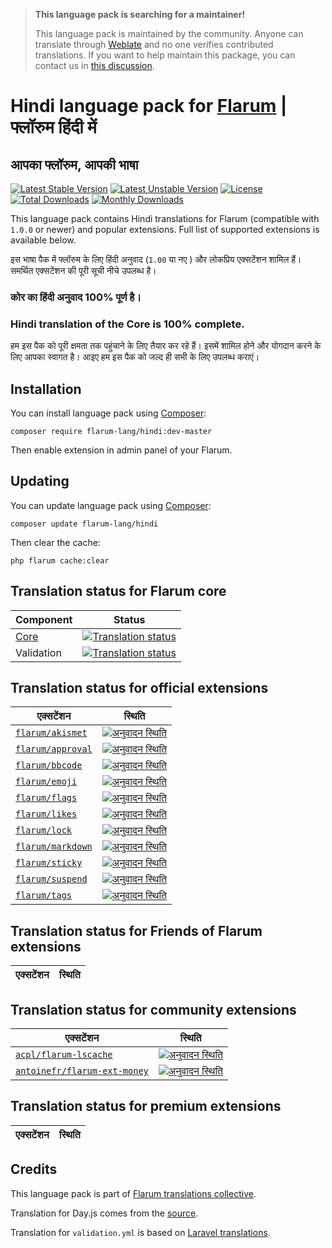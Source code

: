 > **This language pack is searching for a maintainer!**
>
> This language pack is maintained by the community. Anyone can translate through [Weblate](https://weblate.rob006.net/languages/hi/flarum/) and no one verifies contributed translations. If you want to help maintain this package, you can contact us in [this discussion](https://discuss.flarum.org/d/27519-the-flarum-language-project).


# Hindi language pack for [Flarum](https://flarum.org/) | फ्लॉरुम हिंदी में 

## आपका फ्लॉरुम, आपकी भाषा


[![Latest Stable Version](https://img.shields.io/packagist/v/flarum-lang/hindi?color=success&label=stable)](https://packagist.org/packages/flarum-lang/hindi) 
[![Latest Unstable Version](https://img.shields.io/packagist/v/flarum-lang/hindi?include_prereleases&label=unstable)](https://packagist.org/packages/flarum-lang/hindi) 
[![License](https://img.shields.io/packagist/l/flarum-lang/hindi)](https://packagist.org/packages/flarum-lang/hindi) 
[![Total Downloads](https://img.shields.io/packagist/dt/flarum-lang/hindi)](https://packagist.org/packages/flarum-lang/hindi/stats) 
[![Monthly Downloads](https://img.shields.io/packagist/dm/flarum-lang/hindi)](https://packagist.org/packages/flarum-lang/hindi/stats) 

This language pack contains Hindi translations for Flarum (compatible with `1.0.0` or newer) and popular extensions. Full list of supported extensions is available below.

इस भाषा पैक में फ्लॉरुम के लिए हिंदी अनुवाद (`1.00` या नए ) और लोकप्रिय एक्सटेंशन शामिल हैं। समर्थित एक्सटेंशन की पूरी सूची नीचे उपलब्ध है।

### कोर का हिंदी अनुवाद 100% पूर्ण है। 

### Hindi translation of the Core is 100% complete.

हम इस पैक को पूरी क्षमता तक पहुंचाने के लिए तैयार कर रहे हैं। इसमें शामिल होने और योगदान करने के लिए आपका स्वागत है। आइए हम इस पैक को जल्द ही सभी के लिए उपलब्ध कराएं।

## Installation

You can install language pack using [Composer](https://getcomposer.org/):

```console
composer require flarum-lang/hindi:dev-master
```

Then enable extension in admin panel of your Flarum.


## Updating

You can update language pack using [Composer](https://getcomposer.org/):

```console
composer update flarum-lang/hindi
```

Then clear the cache:

```console
php flarum cache:clear
```


## Translation status for Flarum core

| Component | Status |
| --- | --- |
| [Core](https://github.com/flarum/flarum-core) | [![Translation status](https://weblate.rob006.net/widgets/flarum/hi/core/svg-badge.svg)](https://weblate.rob006.net/projects/flarum/core/hi/) |
| Validation | [![Translation status](https://weblate.rob006.net/widgets/flarum/hi/validation/svg-badge.svg)](https://weblate.rob006.net/projects/flarum/validation/hi/) |


## Translation status for official extensions

<!-- flarum-extensions-list-start -->

| एक्सटेंशन | स्थिति |
| --- | --- |
| [`flarum/akismet`](https://github.com/flarum/akismet) | [![अनुवादन स्थिति](https://weblate.rob006.net/widgets/flarum/hi/flarum-akismet/svg-badge.svg)](https://weblate.rob006.net/projects/flarum/flarum-akismet/hi/) |
| [`flarum/approval`](https://github.com/flarum/approval) | [![अनुवादन स्थिति](https://weblate.rob006.net/widgets/flarum/hi/flarum-approval/svg-badge.svg)](https://weblate.rob006.net/projects/flarum/flarum-approval/hi/) |
| [`flarum/bbcode`](https://github.com/flarum/bbcode) | [![अनुवादन स्थिति](https://weblate.rob006.net/widgets/flarum/hi/flarum-bbcode/svg-badge.svg)](https://weblate.rob006.net/projects/flarum/flarum-bbcode/hi/) |
| [`flarum/emoji`](https://github.com/flarum/emoji) | [![अनुवादन स्थिति](https://weblate.rob006.net/widgets/flarum/hi/flarum-emoji/svg-badge.svg)](https://weblate.rob006.net/projects/flarum/flarum-emoji/hi/) |
| [`flarum/flags`](https://github.com/flarum/flags) | [![अनुवादन स्थिति](https://weblate.rob006.net/widgets/flarum/hi/flarum-flags/svg-badge.svg)](https://weblate.rob006.net/projects/flarum/flarum-flags/hi/) |
| [`flarum/likes`](https://github.com/flarum/likes) | [![अनुवादन स्थिति](https://weblate.rob006.net/widgets/flarum/hi/flarum-likes/svg-badge.svg)](https://weblate.rob006.net/projects/flarum/flarum-likes/hi/) |
| [`flarum/lock`](https://github.com/flarum/lock) | [![अनुवादन स्थिति](https://weblate.rob006.net/widgets/flarum/hi/flarum-lock/svg-badge.svg)](https://weblate.rob006.net/projects/flarum/flarum-lock/hi/) |
| [`flarum/markdown`](https://github.com/flarum/markdown) | [![अनुवादन स्थिति](https://weblate.rob006.net/widgets/flarum/hi/flarum-markdown/svg-badge.svg)](https://weblate.rob006.net/projects/flarum/flarum-markdown/hi/) |
| [`flarum/sticky`](https://github.com/flarum/sticky) | [![अनुवादन स्थिति](https://weblate.rob006.net/widgets/flarum/hi/flarum-sticky/svg-badge.svg)](https://weblate.rob006.net/projects/flarum/flarum-sticky/hi/) |
| [`flarum/suspend`](https://github.com/flarum/suspend) | [![अनुवादन स्थिति](https://weblate.rob006.net/widgets/flarum/hi/flarum-suspend/svg-badge.svg)](https://weblate.rob006.net/projects/flarum/flarum-suspend/hi/) |
| [`flarum/tags`](https://github.com/flarum/tags) | [![अनुवादन स्थिति](https://weblate.rob006.net/widgets/flarum/hi/flarum-tags/svg-badge.svg)](https://weblate.rob006.net/projects/flarum/flarum-tags/hi/) |

<!-- flarum-extensions-list-stop -->


## Translation status for Friends of Flarum extensions

<!-- fof-extensions-list-start -->

| एक्सटेंशन | स्थिति |
| --- | --- |

<!-- fof-extensions-list-stop -->


## Translation status for community extensions

<!-- various-extensions-list-start -->

| एक्सटेंशन | स्थिति |
| --- | --- |
| [`acpl/flarum-lscache`](https://github.com/android-com-pl/flarum-lscache) | [![अनुवादन स्थिति](https://weblate.rob006.net/widgets/flarum/hi/acpl-lscache/svg-badge.svg)](https://weblate.rob006.net/projects/flarum/acpl-lscache/hi/) |
| [`antoinefr/flarum-ext-money`](https://github.com/AntoineFr/flarum-ext-money) | [![अनुवादन स्थिति](https://weblate.rob006.net/widgets/flarum/hi/antoinefr-money/svg-badge.svg)](https://weblate.rob006.net/projects/flarum/antoinefr-money/hi/) |

<!-- various-extensions-list-stop -->


## Translation status for premium extensions

<!-- premium-extensions-list-start -->

| एक्सटेंशन | स्थिति |
| --- | --- |

<!-- premium-extensions-list-stop -->


## Credits

This language pack is part of [Flarum translations collective](https://github.com/rob006-software/flarum-translations).

Translation for Day.js comes from the [source](https://github.com/iamkun/dayjs/blob/v1.10.4/src/locale/hi.js).

Translation for `validation.yml` is based on [Laravel translations](https://github.com/Laravel-Lang/lang/blob/8.1.3/src/hi/validation.php).

